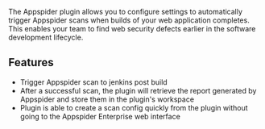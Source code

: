 
The Appspider plugin allows you to configure settings to automatically
trigger Appspider scans when builds of your web application completes.
This enables your team to find web security defects earlier in the
software development lifecycle.

## Features

-   Trigger Appspider scan to jenkins post build
-   After a successful scan, the plugin will retrieve the report
    generated by Appspider and store them in the plugin's workspace
-   Plugin is able to create a scan config quickly from the plugin
    without going to the Appspider Enterprise web interface
